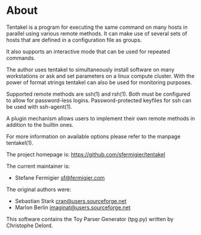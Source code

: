 About
=====

Tentakel is a program for executing the same command on many hosts in parallel
using various remote methods. It can make use of several sets of hosts that are
defined in a configuration file as groups.

It also supports an interactive mode that can be used for repeated commands.

The author uses tentakel to simultaneously install software on many
workstations or ask and set parameters on a linux compute cluster.  With the
power of format strings tentakel can also be used for monitoring purposes.

Supported remote methods are ssh(1) and rsh(1).  Both must be configured to
allow for password-less logins.  Password-protected keyfiles for ssh can be
used with ssh-agent(1).

A plugin mechanism allows users to implement their own remote methods in
addition to the builtin ones.

For more information on available options please refer to the manpage
tentakel(1).

The project homepage is: <https://github.com/sfermigier/tentakel>

The current maintainer is:

- Stefane Fermigier <sf@fermigier.com>

The original authors were:

- Sebastian Stark <cran@users.sourceforge.net>
- Marlon Berlin <imaginat@users.sourceforge.net>

This software contains the Toy Parser Generator (tpg.py)
written by Christophe Delord.
